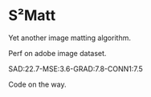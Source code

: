 # S²Matt

Yet another image matting algorithm.

Perf on adobe image dataset.

SAD:22.7-MSE:3.6-GRAD:7.8-CONN1:7.5

Code on the way.
